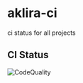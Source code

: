 # aklira-ci
ci status for all projects


## CI Status

![CodeQuality](https://github.com/aklira/fledge-north-iec104/actions/workflows/develop.yml)
